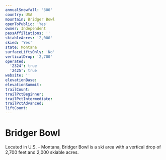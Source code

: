```yaml
---
annualSnowfall: '300'
country: USA
mountain: Bridger Bowl
openToPublic: 'Yes'
owner: Independent
passAffiliations: ''
skiableAcres: '2,000'
skied: 'Yes'
state: Montana
surfaceLiftsOnly: 'No'
verticalDrop: '2,700'
operated:
  '2324': true
  '2425': true
website: ''
elevationBase:
elevationSummit:
trailCount:
trailPctBeginner:
trailPctIntermediate:
trailPctAdvanced:
liftCount:
---
```



# Bridger Bowl

Located in U.S. - Montana, Bridger Bowl is a ski area with a vertical drop of 2,700 feet and 2,000 skiable acres.
